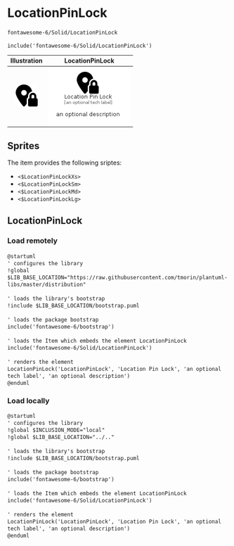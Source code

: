 # LocationPinLock


```text
fontawesome-6/Solid/LocationPinLock
```

```text
include('fontawesome-6/Solid/LocationPinLock')
```



| Illustration | LocationPinLock |
| :---: | :---: |
| ![illustration for Illustration](../../fontawesome-6/Solid/LocationPinLock.png) | ![illustration for LocationPinLock](../../fontawesome-6/Solid/LocationPinLock.Local.png) |



## Sprites
The item provides the following sriptes:

- `<$LocationPinLockXs>`
- `<$LocationPinLockSm>`
- `<$LocationPinLockMd>`
- `<$LocationPinLockLg>`





## LocationPinLock

### Load remotely
```plantuml
@startuml
' configures the library
!global $LIB_BASE_LOCATION="https://raw.githubusercontent.com/tmorin/plantuml-libs/master/distribution"

' loads the library's bootstrap
!include $LIB_BASE_LOCATION/bootstrap.puml

' loads the package bootstrap
include('fontawesome-6/bootstrap')

' loads the Item which embeds the element LocationPinLock
include('fontawesome-6/Solid/LocationPinLock')

' renders the element
LocationPinLock('LocationPinLock', 'Location Pin Lock', 'an optional tech label', 'an optional description')
@enduml
```

### Load locally
```plantuml
@startuml
' configures the library
!global $INCLUSION_MODE="local"
!global $LIB_BASE_LOCATION="../.."

' loads the library's bootstrap
!include $LIB_BASE_LOCATION/bootstrap.puml

' loads the package bootstrap
include('fontawesome-6/bootstrap')

' loads the Item which embeds the element LocationPinLock
include('fontawesome-6/Solid/LocationPinLock')

' renders the element
LocationPinLock('LocationPinLock', 'Location Pin Lock', 'an optional tech label', 'an optional description')
@enduml
```

